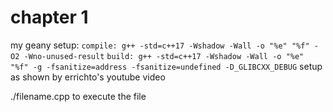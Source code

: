 # chapter 1


my geany setup:
```compile: g++ -std=c++17 -Wshadow -Wall -o "%e" "%f" -O2 -Wno-unused-result```
```build: g++ -std=c++17 -Wshadow -Wall -o "%e" "%f" -g -fsanitize=address -fsanitize=undefined -D_GLIBCXX_DEBUG```
setup as shown by errichto's youtube video

./filename.cpp to execute the file

